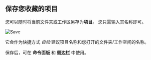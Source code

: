 ## 保存您收藏的项目

您可以随时将当前文件夹或工作区另存为**项目**。 您只需输入其名称即可。

![Save](../images/project-manager-save.png)

它会作为快捷方式 _自动_ 建议项目名称和您打开的文件夹/工作空间的名称。

保存后，可在 **命令面板** 和 **侧边栏** 中使用。
